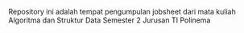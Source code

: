 Repository ini adalah tempat pengumpulan jobsheet dari mata kuliah Algoritma dan Struktur Data Semester 2 Jurusan TI Polinema